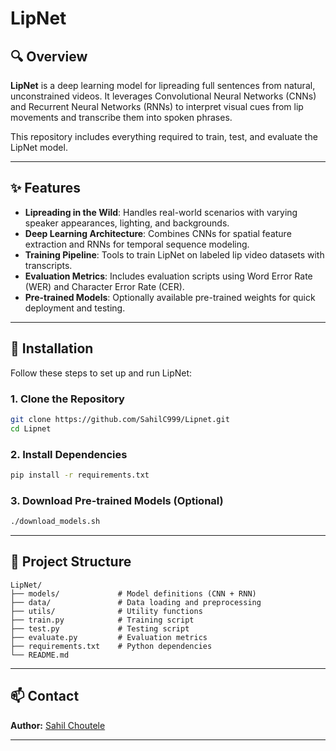 
# LipNet

## 🔍 Overview

**LipNet** is a deep learning model for lipreading full sentences from natural, unconstrained videos. It leverages Convolutional Neural Networks (CNNs) and Recurrent Neural Networks (RNNs) to interpret visual cues from lip movements and transcribe them into spoken phrases.

This repository includes everything required to train, test, and evaluate the LipNet model.

---

## ✨ Features

- **Lipreading in the Wild**: Handles real-world scenarios with varying speaker appearances, lighting, and backgrounds.
- **Deep Learning Architecture**: Combines CNNs for spatial feature extraction and RNNs for temporal sequence modeling.
- **Training Pipeline**: Tools to train LipNet on labeled lip video datasets with transcripts.
- **Evaluation Metrics**: Includes evaluation scripts using Word Error Rate (WER) and Character Error Rate (CER).
- **Pre-trained Models**: Optionally available pre-trained weights for quick deployment and testing.

---

## 🚀 Installation

Follow these steps to set up and run LipNet:

### 1. Clone the Repository
```bash
git clone https://github.com/SahilC999/Lipnet.git
cd Lipnet
```

### 2. Install Dependencies
```bash
pip install -r requirements.txt
```

### 3. Download Pre-trained Models (Optional)
```bash
./download_models.sh
```

---

## 📁 Project Structure

```
LipNet/
├── models/             # Model definitions (CNN + RNN)
├── data/               # Data loading and preprocessing
├── utils/              # Utility functions
├── train.py            # Training script
├── test.py             # Testing script
├── evaluate.py         # Evaluation metrics
├── requirements.txt    # Python dependencies
└── README.md
```

---

## 📫 Contact


**Author:** [Sahil Choutele](https://github.com/SahilC999)

---
